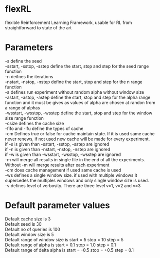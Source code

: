 # flexRL
flexible Reinforcement Learning Framework, usable for RL from straightforward to state of the art

# Parameters
 -s define the seed  
 -sstart, -sstop, -sstep define the start, stop and step for the seed range function  
 -n deifnes the iterations  
 -nstart, -nstop, -nstep define the start, stop and step for the n range function  
 -a defines run experiment without random alpha without window size  
 -astart, -astop, -astep define the start, stop and step for the alpha range function and it must be gives as values of alpha are chosen at randon from a range of alphas  
 -wsstart, -wsstop, -wsstep define the start, stop and step for the window size range function  
 -csize defines the cache size  
 -fifo and -lfu define the types of cache  
 -cm Defines true or false for cache maintain state. If it is used same cache never renews, if not used new cache will be made for every experiment.  
 if -s is given than -sstart, -sstop, -sstep are ignored  
 if -n is given than -nstart, -nstop, -nstep are ignored  
 if -w is given than -wsstart, -wsstop, -wsstep are ignored  
 -m will merge all results in single file in the end of all the experiments. Without -m will merge results after each experiment  
 -cm does cache management if used same cache is used  
 -ws defines a single window size. if used with multiple windows it supercedes the multiples windows and only single window size is used.  
 -v defines level of verbosity. There are three level v=1, v=2 and v=3  

# Default parameter values
   Default cache size is 3  
   Default seed is 30  
   Default no of queries is 100  
   Default window size is 5  
   Default range of window size is start = 5 stop = 10 step = 5  
   Default range of alpha is start = 0.1 stop = 1.0 step = 0.1  
   Default range of delta alpha is start = -0.5 stop = +0.5 step = 0.1  

